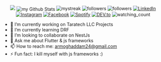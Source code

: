 <p align="center">
  <img src ="https://github-readme-stats.vercel.app/api/top-langs/?username=armoghaddam&layout=compact&hide_border=true&theme=darcula&bg_color=00000000&langs_count=6&hide=jupyter%20notebook,tex,css,php">
<img align="center" src="https://github-readme-stats.vercel.app/api?username=armoghaddam&include_all_commits=true&count_private=true&show_icons=true&line_height=20&title_color=2B5BBD&icon_color=1124BB&text_color=A1A1A1&bg_color=0,000000,130F40" alt="my Github Stats"/>
<img src="https://github-readme-streak-stats.herokuapp.com/?user=armoghaddam&theme=tokyonight" alt="mystreak"/>
  <img alt="followers" src="https://img.shields.io/github/followers/armoghaddam?label=Followers&style=social">
  <img alt="followers" title="Follow me on Github" src="https://img.shields.io/github/followers/armoghaddam?color=236ad3&style=for-the-badge&logo=github&label=Follow"/>
<a href="https://www.linkedin.com/in/armoghaddam/" target="_blank"><img src="https://img.shields.io/badge/LinkedIn-%230077B5.svg?&style=flat-square&logo=linkedin&logoColor=white" alt="LinkedIn"></a>
<a href="https://www.instagram.com/armoghaddam/" target="_blank"><img src="https://img.shields.io/badge/Instagram-%23E4405F.svg?&style=flat-square&logo=instagram&logoColor=white" alt="Instagram"></a>
<a href="https://www.facebook.com/armoghaddam" target="_blank"><img src="https://img.shields.io/badge/Facebook-%231877F2.svg?&style=flat-square&logo=facebook&logoColor=white" alt="Facebook"></a>
<a href="https://open.spotify.com/playlist/37i9dQZF1DWYfNJLV7OBMA" target="_blank"><img src="https://img.shields.io/badge/Spotify-%231ED760.svg?&style=flat-square&logo=spotify&logoColor=white" alt="Spotify"></a>
<a href="https://dev.to/armoghaddam" target="_blank"><img src="https://img.shields.io/badge/DEV-%230A0A0A.svg?&style=flat-square&logo=DEV.to&logoColor=white" alt="DEV.to"></a>
  <img src="https://komarev.com/ghpvc/?username=armoghaddam&color=brightgreen" alt="watching_count" />
</p>

- 🔭 I’m currently working on Taratech LLC Projects
- 🌱 I’m currently learning DRF
- 👯 I’m looking to collaborate on NestJs
- 💬 Ask me about Flutter & js frameworks
- 📫 How to reach me: armoghaddam24@gmail.com
- ⚡ Fun fact: I kill myself with js frameworks :)

